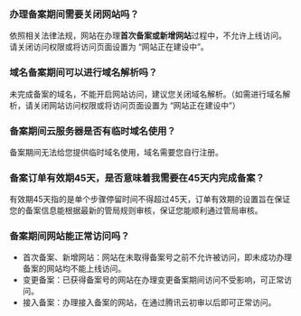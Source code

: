 ### 办理备案期间需要关闭网站吗？
依照相关法律法规，网站在办理**首次备案或新增网站**过程中，不允许上线访问。 请关闭访问权限或将访问页面设置为 “网站正在建设中”。 

### 域名备案期间可以进行域名解析吗？
未完成备案的域名，不能开启网站访问，建议您关闭域名解析。（如需进行域名解析，请关闭网站访问权限或将访问页面设置为 “网站正在建设中”）

### 备案期间云服务器是否有临时域名使用？
备案期间无法给您提供临时域名使用，域名需要您自行注册。 

### 备案订单有效期45天，是否意味着我需要在45天内完成备案？
有效期45天指的是单个步骤停留时间不得超过45天，订单有效期的设置旨在保证您的备案信息能根据最新的管局规则审核，保证您能顺利通过管局审核。 

### 备案期间网站能正常访问吗？
- 首次备案、新增网站：网站在未取得备案号之前不允许被访问，即未成功办理备案的网站均不能上线访问。
- 变更备案：已获得备案号的网站在办理变更备案期间访问不受影响，可正常访问。
- 接入备案：办理接入备案的网站，在通过腾讯云初审以后即可正常访问。

